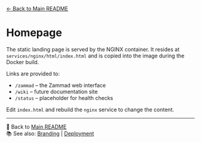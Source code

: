 [← Back to Main README](../README.md)

# Homepage

The static landing page is served by the NGINX container. It resides at `services/nginx/html/index.html` and is copied into the image during the Docker build.

Links are provided to:
- `/zammad` – the Zammad web interface
- `/wiki` – future documentation site
- `/status` – placeholder for health checks

Edit `index.html` and rebuild the `nginx` service to change the content.

---
🔗 Back to [Main README](../README.md)  
📚 See also: [Branding](branding.md) | [Deployment](deployment.md)
